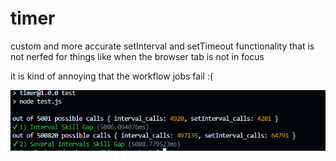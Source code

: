 # timer
custom and more accurate setInterval and setTimeout functionality that is not nerfed for things like when the browser tab is not in focus

it is kind of annoying that the workflow jobs fail :(

![alt text](image.png)